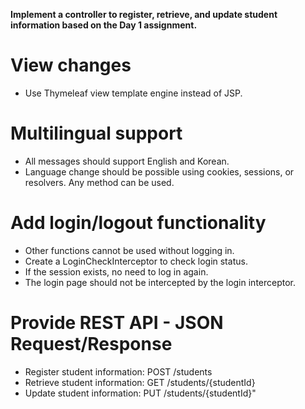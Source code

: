 **Implement a controller to register, retrieve, and update student information based on the Day 1 assignment.**

# View changes
- Use Thymeleaf view template engine instead of JSP.

# Multilingual support
- All messages should support English and Korean.
- Language change should be possible using cookies, sessions, or resolvers. Any method can be used.

# Add login/logout functionality
- Other functions cannot be used without logging in.
- Create a LoginCheckInterceptor to check login status.
- If the session exists, no need to log in again.
- The login page should not be intercepted by the login interceptor.

# Provide REST API - JSON Request/Response
- Register student information: POST /students
- Retrieve student information: GET /students/{studentId}
- Update student information: PUT /students/{studentId}"
